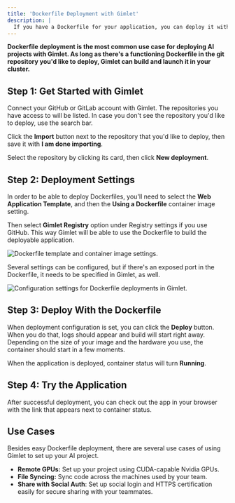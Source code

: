 ```yaml
---
title: 'Dockerfile Deployment with Gimlet'
description: |
  If you have a Dockerfile for your application, you can deploy it with Gimlet. Find out how.
---
```


**Dockerfile deployment is the most common use case for deploying AI projects with Gimlet. As long as there's a functioning Dockerfile in the git repository you'd like to deploy, Gimlet can build and launch it in your cluster.**

## Step 1: Get Started with Gimlet

Connect your GitHub or GitLab account with Gimlet. The repositories you have access to will be listed. In case you don't see the repository you'd like to deploy, use the search bar.

Click the **Import** button next to the repository that you'd like to deploy, then save it with **I am done importing**.

Select the repository by clicking its card, then click **New deployment**.

## Step 2: Deployment Settings

In order to be able to deploy Dockerfiles, you'll need to select the **Web Application Template**, and then the **Using a Dockerfile** container image setting.

Then select **Gimlet Registry** option under Registry settings if you use GitHub. This way Gimlet will be able to use the Dockerfile to build the deployable application.

![Dockerfile template and container image settings.](docs/screenshots/gimlet-io-dockerfile-deployment-tutorial.png)

Several settings can be configured, but if there's an exposed port in the Dockerfile, it needs to be specified in Gimlet, as well.

![Configuration settings for Dockerfile deployments in Gimlet.](docs/screenshots/gimlet-io-dockerfile-configuration-settings.png)

## Step 3: Deploy With the Dockerfile

When deployment configuration is set, you can click the **Deploy** button. When you do that, logs should appear and build will start right away. Depending on the size of your image and the hardware you use, the container should start in a few moments.

When the application is deployed, container status will turn **Running**.

## Step 4: Try the Application

After successful deployment, you can check out the app in your browser with the link that appears next to container status.

## Use Cases

Besides easy Dockerfile deployment, there are several use cases of using Gimlet to set up your AI project.

- **Remote GPUs:** Set up your project using CUDA-capable Nvidia GPUs.
- **File Syncing:** Sync code across the machines used by your team.
- **Share with Social Auth**: Set up social login and HTTPS certification easily for secure sharing with your teammates.
